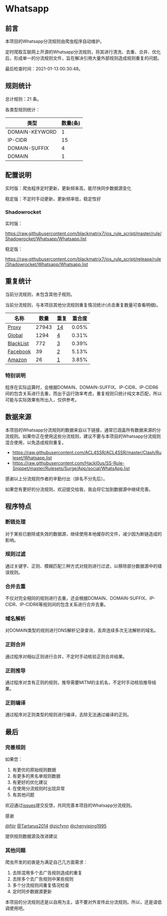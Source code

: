 # Whatsapp

## 前言

本项目的Whatsapp分流规则由爬虫程序自动维护。

定时爬取互联网上开源的Whatsapp分流规则，将其进行清洗、去重、合并、优化后，形成单一的分流规则文件，旨在解决引用大量外部规则造成规则重复的问题。



最后检查时间：2021-01-13 00:30:48。

## 规则统计

总计规则：21 条。

各类型规则统计：

| 类型 | 数量(条) |
| ---- | ---- |
| DOMAIN-KEYWORD | 1 |
| IP-CIDR | 15 |
| DOMAIN-SUFFIX | 4 |
| DOMAIN | 1 |
## 配置说明

实时版：爬虫程序定时更新，更新频率高，能尽快同步数据源变化

稳定版：不定时手动更新，更新频率低，稳定性好

### Shadowrocket 
实时版：

https://raw.githubusercontent.com/blackmatrix7/ios_rule_script/master/rule/Shadowrocket/Whatsapp/Whatsapp.list

稳定版：

https://raw.githubusercontent.com/blackmatrix7/ios_rule_script/release/rule/Shadowrocket/Whatsapp/Whatsapp.list

## 重复统计


当前分流规则，未包含其他子规则。


当前分流规则，与本项目其他分流规则重复情况统计(点击重复数量可查看明细)。



| 名称 | 数量 | 重复 | 重合度 |
| ---- | ---- | ---- | ------ |
|  [Proxy](https://github.com/blackmatrix7/ios_rule_script/tree/master/rule/Shadowrocket/Proxy)    | 27943   | [14](https://raw.githubusercontent.com/blackmatrix7/ios_rule_script/master/rule/Shadowrocket/Whatsapp/Whatsapp_Repeat.list)   |   0.05% |
|  [Global](https://github.com/blackmatrix7/ios_rule_script/tree/master/rule/Shadowrocket/Global)    | 1294   | [4](https://raw.githubusercontent.com/blackmatrix7/ios_rule_script/master/rule/Shadowrocket/Whatsapp/Whatsapp_Repeat.list)   |   0.31% |
|  [BlackList](https://github.com/blackmatrix7/ios_rule_script/tree/master/rule/Shadowrocket/BlackList)    | 772   | [3](https://raw.githubusercontent.com/blackmatrix7/ios_rule_script/master/rule/Shadowrocket/Whatsapp/Whatsapp_Repeat.list)   |   0.39% |
|  [Facebook](https://github.com/blackmatrix7/ios_rule_script/tree/master/rule/Shadowrocket/Facebook)    | 39   | [2](https://raw.githubusercontent.com/blackmatrix7/ios_rule_script/master/rule/Shadowrocket/Whatsapp/Whatsapp_Repeat.list)   |   5.13% |
|  [Amazon](https://github.com/blackmatrix7/ios_rule_script/tree/master/rule/Shadowrocket/Amazon)    | 26   | [1](https://raw.githubusercontent.com/blackmatrix7/ios_rule_script/master/rule/Shadowrocket/Whatsapp/Whatsapp_Repeat.list)   |   3.85% |
### 特别说明
程序在实际运算时，会根据DOMAIN、DOMAIN-SUFFIX、IP-CIDR、IP-CIDR6间的包含关系进行去重，而出于运行效率考虑，重复规则只统计纯文本匹配，所以可能与实际效果有所出入，仅供参考。

## 数据来源

本项目的Whatsapp分流规则的数据来自以下链接，通常已涵盖所有数据来源的分流规则。如果你正在使用这些分流规则，建议不要与本项目的Whatsapp分流规则混合使用，以免造成规则重复。

- https://raw.githubusercontent.com/ACL4SSR/ACL4SSR/master/Clash/Ruleset/Whatsapp.list
- https://raw.githubusercontent.com/Hackl0us/SS-Rule-Snippet/master/Rulesets/Surge/App/social/WhatsApp.list


感谢以上分流规则作者的辛勤付出（排名不分先后）。

如果您有更好的分流规则，欢迎提交给我，我会将它加到数据源中继续完善。

## 程序特点

### 断链处理

对于某些已删除或失效的数据源，继续使用本地缓存的文件，减少因为断链造成的影响。

### 规则过滤

通过关键字、正则、模糊匹配三种方式对规则进行过滤，以移除部分数据源中的错误规则。

### 合并去重

不仅对完全相同的规则进行去重，还会根据DOMAIN、DOMAIN-SUFFIX、IP-CIDR、IP-CIDR6等规则间的包含关系进行合并去重。

### 域名解析

对DOMAIN类型的规则进行DNS解析记录查询，丢弃连续多次无法解析的域名。

### 正则合并

通过程序对相似正则进行合并，不定时手动核验正则合并结果。

### 正则推导

通过程序对含有正则的规则，推导需要MITM的主机名，不定时手动核验推导结果。

### 正则编译

通过程序对正则类型的规则进行编译，去除无法通过编译的正则。

## 最后

### 完善规则

如果您：

1. 有更优的原始规则数据
2. 有更多的黑名单规则数据
3. 有更好的优化建议
4. 在使用分流规则时出现异常
5. 有其他问题

欢迎通过[issues](https://github.com/blackmatrix7/ios_rule_script/issues/new)提交反馈，共同完善本项目的Whatsapp分流规则。

感谢

[@fiiir](https://github.com/fiiir) [@Tartarus2014](https://github.com/Tartarus2014) [@zjcfynn](https://github.com/zjcfynn) [@chenyiping1995](https://github.com/chenyiping1995) 

提供规则数据源及改进建议

### 其他问题

爬虫开发的初衷是为满足自己几方面需求：

1. 去除混用多个去广告规则造成的重复
2. 去除多个去广告规则中某些规则
3. 多个分流规则间重复情况检查
4. 定时同步数据源更新

本项目的分流规则还是以自用为主，请不要对外宣传此分流规则。所以，还是请低调使用吧。